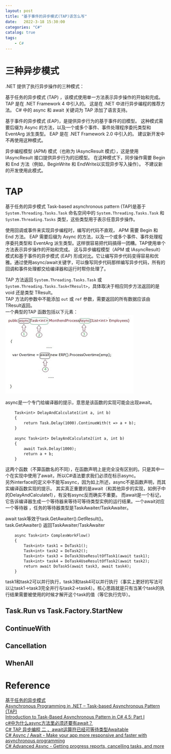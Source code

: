 ```yaml
---                
layout: post            
title: "基于事件的异步模式(TAP)该怎么写"                
date:   2022-3-18 15:30:00                 
categories: "C#"                
catalog: true                
tags:                 
    - C#                
---      
```


# 三种异步模式
.NET 提供了执行异步操作的三种模式：  

基于任务的异步模式 (TAP) ，该模式使用单一方法表示异步操作的开始和完成。 TAP 是在 .NET Framework 4 中引入的。 这是在 .NET 中进行异步编程的推荐方法。 C# 中的 async 和 await 关键词为 TAP 添加了语言支持。   

基于事件的异步模式 (EAP)，是提供异步行为的基于事件的旧模型。 这种模式需要后缀为 Async 的方法，以及一个或多个事件、事件处理程序委托类型和 EventArg 派生类型。 EAP 是在 .NET Framework 2.0 中引入的。 建议新开发中不再使用这种模式。  

异步编程模型 (APM) 模式（也称为 IAsyncResult 模式），这是使用 IAsyncResult 接口提供异步行为的旧模型。 在这种模式下，同步操作需要 Begin 和 End 方法（例如，BeginWrite 和 EndWrite以实现异步写入操作）。 不建议新的开发使用此模式。   

# TAP

基于任务的异步模式 Task-based asynchronous pattern (TAP)是基于 `System.Threading.Tasks.Task` 命名空间中的 `System.Threading.Tasks.Task` 和 `System.Threading.Tasks` 类型，这些类型用于表示任意异步操作。  

使用回调或事件来实现异步编程时，编写的代码不直观， APM 需要 Begin 和 End 方法。 EAP 需要后缀为 Async 的方法，以及一个或多个事件、事件处理程序委托类型和 EventArg 派生类型。这样很容易把代码搞得一团糟。TAP使用单个方法表示异步操作的开始和完成。 这与异步编程模型（APM 或 IAsyncResult）模式和基于事件的异步模式 (EAP) 形成对比。它让编写异步代码变得容易和优雅。通过使用async/await关键字，可以像写同步代码那样编写异步代码，所有的回调和事件处理都交给编译器和运行时帮你处理了。

TAP 方法返回 `System.Threading.Tasks.Task` 或 `System.Threading.Tasks.Task<TResult>`，具体取决于相应同步方法返回的是 void 还是类型 TResult。  
TAP 方法的参数中不能添加 `out` 或 `ref` 参数，需要返回的所有数据应该由 TResult返回。  
一个典型的TAP 函数包括以下元素：  
![image](https://github.com/kerwenzhang/kerwenzhang.github.io/blob/master/_posts/image/tap1.png?raw=true)

async是一个专门给编译器的提示，意思是该函数的实现可能会出现await。

        Task<int> DelayAndCalculate1(int a, int b)
        {
            return Task.Delay(1000).ContinueWith(t => a + b);
        }

        async Task<int> DelayAndCalculate2(int a, int b)
        {
            await Task.Delay(1000);
            return a + b;
        }

这两个函数（不算函数名的不同），在函数声明上是完全没有区别的。只是其中一个在实现中使用了await，所以C#语法要求我们必须在标示async。  
另外interface的定义中不能写async，因为如上所述，async不是函数声明，而其实编译函数实现的提示。
其实真正重要的是await（和其他异步的实现，如例子中的DelayAndCalculate1），有没有async反而确实不重要。 
而await是一个标记，它告诉编译器生成一个等待器来等待可等待类型实例的运行结果。一个await对应一个等待器 ，任务的等待器类型是TaskAwaiter/TaskAwaiter<TResult>。  

await task等效于task.GetAwaiter().GetResult()。  
task.GetAwaiter() 返回TaskAwaiter/TaskAwaiter<TResult>  

        async Task<int> ComplexWorkFlow()
        {
            Task<int> task1 = DoTask1();
            Task<int> task2 = DoTask2();
            Task<int> task3 = DoTask3UseResultOfTask1(await task1);
            Task<int> task4 = DoTask4UseResultOfTask2(await task2);
            return await DoTask5(await task3, await task4);
        }

task1和task2可以并行执行，task3和task4可以并行执行（事实上更好的写法可以让task1->task3完全并行与task2->task4）。核心思路就是只有当某个task的执行结果需要被使用的时候才解开这个task的值（等它执行完毕）。  


## Task.Run vs Task<TResult>.Factory.StartNew


## ContinueWith



## Cancellation 


## WhenAll


# Reference

[基于任务的异步模式](https://docs.microsoft.com/zh-cn/dotnet/standard/asynchronous-programming-patterns/task-based-asynchronous-pattern-tap)  
[Asynchronous Programming in .NET – Task-based Asynchronous Pattern (TAP)](https://www.codeproject.com/Articles/1246939/Asynchronous-Programming-in-NET-Task-based-Asynchr#_articleTop)  
[Introduction to Task-Based Asynchronous Pattern in C# 4.5: Part I](https://www.c-sharpcorner.com/UploadFile/DipalChoksi/introduction-to-task-based-asynchronous-pattern-in-C-Sharp-4-5-part-i/)  
[c#中为什么async方法里必须还要有await？](https://www.zhihu.com/question/58922017)  
[C# TAP 异步编程 二 、await运算符已经可等待类型Awaitable](https://www.cnblogs.com/cdaniu/p/15703901.html)  
[C# Async / Await - Make your app more responsive and faster with asynchronous programming](https://www.youtube.com/watch?v=2moh18sh5p4&ab_channel=IAmTimCorey)  
[C# Advanced Async - Getting progress reports, cancelling tasks, and more](https://www.youtube.com/watch?v=ZTKGRJy5P2M&ab_channel=IAmTimCorey)  